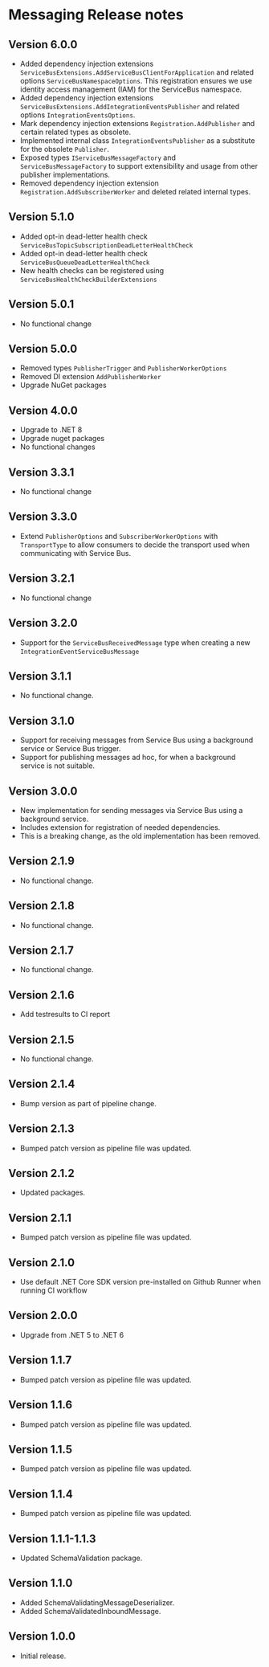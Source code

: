 # Messaging Release notes

## Version 6.0.0

- Added dependency injection extensions `ServiceBusExtensions.AddServiceBusClientForApplication` and related options `ServiceBusNamespaceOptions`. This registration ensures we use identity access management (IAM) for the ServiceBus namespace.
- Added dependency injection extensions `ServiceBusExtensions.AddIntegrationEventsPublisher` and related options `IntegrationEventsOptions`.
- Mark dependency injection extensions `Registration.AddPublisher` and certain related types as obsolete.
- Implemented internal class `IntegrationEventsPublisher` as a substitute for the obsolete `Publisher`.
- Exposed types `IServiceBusMessageFactory` and `ServiceBusMessageFactory` to support extensibility and usage from other publisher implementations.
- Removed dependency injection extension `Registration.AddSubscriberWorker` and deleted related internal types.

## Version 5.1.0

- Added opt-in dead-letter health check `ServiceBusTopicSubscriptionDeadLetterHealthCheck`
- Added opt-in dead-letter health check `ServiceBusQueueDeadLetterHealthCheck`
- New health checks can be registered using `ServiceBusHealthCheckBuilderExtensions`

## Version 5.0.1

- No functional change

## Version 5.0.0

- Removed types `PublisherTrigger` and `PublisherWorkerOptions`
- Removed DI extension `AddPublisherWorker`
- Upgrade NuGet packages

## Version 4.0.0

- Upgrade to .NET 8
- Upgrade nuget packages
- No functional changes

## Version 3.3.1

- No functional change

## Version 3.3.0

- Extend `PublisherOptions` and `SubscriberWorkerOptions` with `TransportType` to allow consumers to decide the transport used when communicating with Service Bus.

## Version 3.2.1

- No functional change

## Version 3.2.0

- Support for the `ServiceBusReceivedMessage` type when creating a new `IntegrationEventServiceBusMessage`

## Version 3.1.1

- No functional change.

## Version 3.1.0

- Support for receiving messages from Service Bus using a background service or Service Bus trigger.
- Support for publishing messages ad hoc, for when a background service is not suitable.

## Version 3.0.0

- New implementation for sending messages via Service Bus using a background service.
- Includes extension for registration of needed dependencies.
- This is a breaking change, as the old implementation has been removed.

## Version 2.1.9

- No functional change.

## Version 2.1.8

- No functional change.

## Version 2.1.7

- No functional change.

## Version 2.1.6

- Add testresults to CI report

## Version 2.1.5

- No functional change.

## Version 2.1.4

- Bump version as part of pipeline change.

## Version 2.1.3

- Bumped patch version as pipeline file was updated.

## Version 2.1.2

- Updated packages.

## Version 2.1.1

- Bumped patch version as pipeline file was updated.

## Version 2.1.0

- Use default .NET Core SDK version pre-installed on Github Runner when running CI workflow

## Version 2.0.0

- Upgrade from .NET 5 to .NET 6

## Version 1.1.7

- Bumped patch version as pipeline file was updated.

## Version 1.1.6

- Bumped patch version as pipeline file was updated.

## Version 1.1.5

- Bumped patch version as pipeline file was updated.

## Version 1.1.4

- Bumped patch version as pipeline file was updated.

## Version 1.1.1-1.1.3

- Updated SchemaValidation package.

## Version 1.1.0

- Added SchemaValidatingMessageDeserializer.
- Added SchemaValidatedInboundMessage<TInboundMessage>.

## Version 1.0.0

- Initial release.
